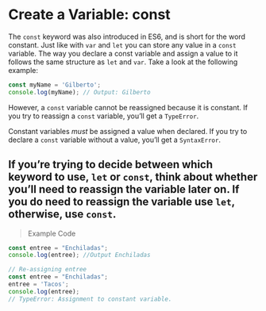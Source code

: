 # Create a Variable: const

The `const` keyword was also introduced in ES6, and is short for the word constant. Just like with `var` and `let` you can store any value in a `const` variable. The way you declare a const variable and assign a value to it follows the same structure as `let` and `var`. Take a look at the following example:
```js
const myName = 'Gilberto';
console.log(myName); // Output: Gilberto
```
However, a `const` variable cannot be reassigned because it is constant. If you try to reassign a `const` variable, you’ll get a `TypeError`.

Constant variables *must* be assigned a value when declared. If you try to declare a `const` variable without a value, you’ll get a `SyntaxError`.

If you’re trying to decide between which keyword to use, `let` or `const`, think about whether you’ll need to reassign the variable later on. If you do need to reassign the variable use `let`, otherwise, use `const`.
---
> Example Code
```js
const entree = "Enchiladas";
console.log(entree); //Output Enchiladas

// Re-assigning entree
const entree = "Enchiladas";
entree = 'Tacos';
console.log(entree); 
// TypeError: Assignment to constant variable.
```